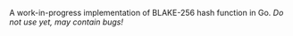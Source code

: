 A work-in-progress implementation of BLAKE-256 hash function in Go. *Do not use yet, may contain bugs!*
